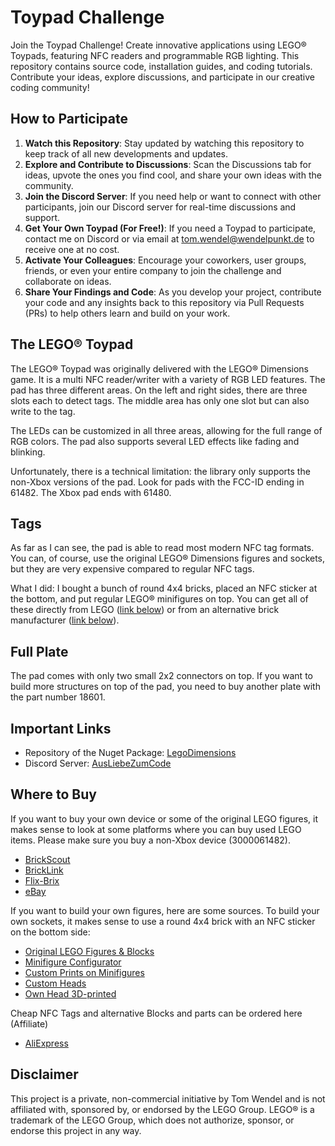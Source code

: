 # Toypad Challenge

Join the Toypad Challenge! Create innovative applications using LEGO® Toypads, featuring NFC readers and programmable RGB lighting. This repository contains source code, installation guides, and coding tutorials. Contribute your ideas, explore discussions, and participate in our creative coding community!

## How to Participate

1. **Watch this Repository**: Stay updated by watching this repository to keep track of all new developments and updates.
2. **Explore and Contribute to Discussions**: Scan the Discussions tab for ideas, upvote the ones you find cool, and share your own ideas with the community.
3. **Join the Discord Server**: If you need help or want to connect with other participants, join our Discord server for real-time discussions and support.
4. **Get Your Own Toypad (For Free!)**: If you need a Toypad to participate, contact me on Discord or via email at tom.wendel@wendelpunkt.de to receive one at no cost.
5. **Activate Your Colleagues**: Encourage your coworkers, user groups, friends, or even your entire company to join the challenge and collaborate on ideas.
6. **Share Your Findings and Code**: As you develop your project, contribute your code and any insights back to this repository via Pull Requests (PRs) to help others learn and build on your work.

## The LEGO® Toypad

The LEGO® Toypad was originally delivered with the LEGO® Dimensions game. It is a multi NFC reader/writer with a variety of RGB LED features. The pad has three different areas. On the left and right sides, there are three slots each to detect tags. The middle area has only one slot but can also write to the tag.

The LEDs can be customized in all three areas, allowing for the full range of RGB colors. The pad also supports several LED effects like fading and blinking.

Unfortunately, there is a technical limitation: the library only supports the non-Xbox versions of the pad. Look for pads with the FCC-ID ending in 61482. The Xbox pad ends with 61480.

## Tags

As far as I can see, the pad is able to read most modern NFC tag formats. You can, of course, use the original LEGO® Dimensions figures and sockets, but they are very expensive compared to regular NFC tags.

What I did: I bought a bunch of round 4x4 bricks, placed an NFC sticker at the bottom, and put regular LEGO® minifigures on top. You can get all of these directly from LEGO ([link below](https://www.lego.com/de-de/search?q=minifiguren)) or from an alternative brick manufacturer ([link below](https://minifigs.me/pages/minifig-builder)).

## Full Plate

The pad comes with only two small 2x2 connectors on top. If you want to build more structures on top of the pad, you need to buy another plate with the part number 18601.

## Important Links

* Repository of the Nuget Package: [LegoDimensions](https://github.com/Ellerbach/LegoDimensions)
* Discord Server: [AusLiebeZumCode](https://discord.gg/jrKU8sR)

## Where to Buy

If you want to buy your own device or some of the original LEGO figures, it makes sense to look at some platforms where you can buy used LEGO items. Please make sure you buy a non-Xbox device (3000061482).
* [BrickScout](https://brickscout.com)
* [BrickLink](https://www.bricklink.com)
* [Flix-Brix](https://www.flix-brix.de/)
* [eBay](https://www.ebay.de/)

If you want to build your own figures, here are some sources. To build your own sockets, it makes sense to use a round 4x4 brick with an NFC sticker on the bottom side:

* [Original LEGO Figures & Blocks](https://www.lego.com/de-de/search?q=minifiguren)
* [Minifigure Configurator](https://minifigs.me/pages/minifig-builder)
* [Custom Prints on Minifigures](https://www.steindrucker.com/minifigur-nach-wunsch-6/)
* [Custom Heads](https://www.eclipsegrafx.com/collections/heads)
* [Own Head 3D-printed](https://www.holodeckheads.com/product/holodeck-head/)

Cheap NFC Tags and alternative Blocks and parts can be ordered here (Affiliate)
* [AliExpress](https://s.click.aliexpress.com/e/_DCdIGY7)

## Disclaimer

This project is a private, non-commercial initiative by Tom Wendel and is not affiliated with, sponsored by, or endorsed by the LEGO Group. LEGO® is a trademark of the LEGO Group, which does not authorize, sponsor, or endorse this project in any way.

